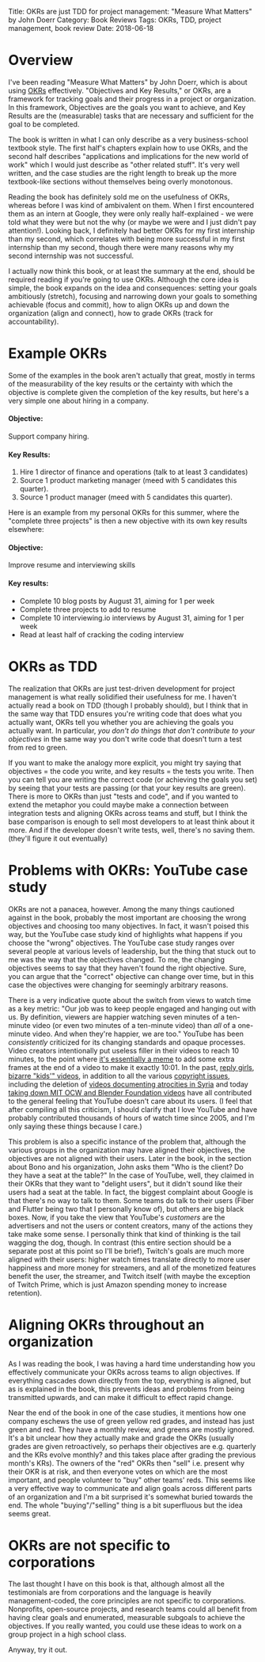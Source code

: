 Title: OKRs are just TDD for project management: "Measure What Matters" by John Doerr
Category: Book Reviews
Tags: OKRs, TDD, project management, book review
Date: 2018-06-18

# Overview

I've been reading "Measure What Matters" by John Doerr, which is about using [OKRs](https://en.wikipedia.org/wiki/OKR) effectively. "Objectives and Key Results," or OKRs, are a framework for tracking goals and their progress in a project or organization. In this framework, Objectives are the goals you want to achieve, and Key Results are the (measurable) tasks that are necessary and sufficient for the goal to be completed.

The book is written in what I can only describe as a very business-school textbook style. The first half's chapters explain how to use OKRs, and the second half describes "applications and implications for the new world of work" which I would just describe as "other related stuff". It's very well written, and the case studies are the right length to break up the more textbook-like sections without themselves being overly monotonous.

Reading the book has definitely sold me on the usefulness of OKRs, whereas before I was kind of ambivalent on them. When I first encountered them as an intern at Google, they were only really half-explained - we were told what they were but not the why (or maybe we were and I just didn't pay attention!). Looking back, I definitely had better OKRs for my first internship than my second, which correlates with being more successful in my first internship than my second, though there were many reasons why my second internship was not successful.

I actually now think this book, or at least the summary at the end, should be required reading if you're going to use OKRs. Although the core idea is simple, the book expands on the idea and consequences: setting your goals ambitiously (stretch), focusing and narrowing down your goals to something achievable (focus and commit), how to align OKRs up and down the organization (align and connect), how to grade OKRs (track for accountability).

# Example OKRs

Some of the examples in the book aren't actually that great, mostly in terms of the measurability of the key results or the certainty with which the objective is complete given the completion of the key results, but here's a very simple one about hiring in a company.

#### Objective:

Support company hiring.

#### Key Results:

1. Hire 1 director of finance and operations (talk to at least 3 candidates)
2. Source 1 product marketing manager (meed with 5 candidates this quarter).
3. Source 1 product manager (meed with 5 candidates this quarter).

Here is an example from my personal OKRs for this summer, where the "complete three projects" is then a new objective with its own key results elsewhere:

#### Objective:

Improve resume and interviewing skills

#### Key results:

* Complete 10 blog posts by August 31, aiming for 1 per week
* Complete three projects to add to resume
* Complete 10 interviewing.io interviews by August 31, aiming for 1 per week
* Read at least half of cracking the coding interview

# OKRs as TDD

The realization that OKRs are just test-driven development for project management is what really solidified their usefulness for me. I haven't actually read a book on TDD (though I probably should), but I think that in the same way that TDD ensures you're writing code that does what you actually want, OKRs tell you whether you are achieving the goals you actually want. In particular, *you don't do things that don't contribute to your objectives* in the same way you don't write code that doesn't turn a test from red to green.

If you want to make the analogy more explicit, you might try saying that objectives = the code you write, and key results = the tests you write. Then you can tell you are writing the correct code (or achieving the goals you set) by seeing that your tests are passing (or that your key results are green). There is more to OKRs than just "tests and code", and if you wanted to extend the metaphor you could maybe make a connection between integration tests and aligning OKRs across teams and stuff, but I think the base comparison is enough to sell most developers to at least think about it more. And if the developer doesn't write tests, well, there's no saving them. (they'll figure it out eventually)

# Problems with OKRs: YouTube case study

OKRs are not a panacea, however. Among the many things cautioned against in the book, probably the most important are choosing the wrong objectives and choosing too many objectives. In fact, it wasn't poised this way, but the YouTube case study kind of highlights what happens if you choose the "wrong" objectives. The YouTube case study ranges over several people at various levels of leadership, but the thing that stuck out to me was the way that the objectives changed. To me, the changing objectives seems to say that they haven't found the right objective. Sure, you can argue that the "correct" objective can change over time, but in this case the objectives were changing for seemingly arbitrary reasons.

There is a very indicative quote about the switch from views to watch time as a key metric: "Our job was to keep people engaged and hanging out with us. By definition, viewers are happier watching seven minutes of a ten-minute video (or even two minutes of a ten-minute video) than *all* of a one-minute video. And when they're happier, we are too." YouTube has been *consistently* criticized for its changing standards and opaque processes. Video creators intentionally put useless filler in their videos to reach 10 minutes, to the point where [it's essentially a meme](https://www.urbandictionary.com/define.php?term=10%20minute%20ad%20revenue) to add some extra frames at the end of a video to make it exactly 10:01. In the past, [reply girls](https://en.wikipedia.org/wiki/Reply_girl), [bizarre "kids'" videos](https://en.wikipedia.org/wiki/Elsagate), in addition to all the various [copyright issues](https://en.wikipedia.org/wiki/YouTube_copyright_issues), including the deletion of [videos documenting atrocities in Syria](https://www.nytimes.com/2017/08/22/world/middleeast/syria-youtube-videos-isis.html) and today [taking down MIT OCW and Blender Foundation videos](https://www.dailydot.com/debug/youtube-mit-opencourseware-blender-foundation-blocked/) have all contributed to the general feeling that YouTube doesn't care about its users. (I feel that after compiling all this criticism, I should clarify that I love YouTube and have probably contributed thousands of hours of watch time since 2005, and I'm only saying these things because I care.)

This problem is also a specific instance of the problem that, although the various groups in the organization may have aligned their objectives, the objectives are not aligned with their users. Later in the book, in the section about Bono and his organization, John asks them "Who is the client? Do they have a seat at the table?" In the case of YouTube, well, they claimed in their OKRs that they want to "delight users", but it didn't sound like their users had a seat at the table. In fact, the biggest complaint about Google is that there's no way to talk to them. Some teams do talk to their users (Fiber and Flutter being two that I personally know of), but others are big black boxes. Now, if you take the view that YouTube's *customers* are the advertisers and not the users or content creators, many of the actions they take make some sense. I personally think that kind of thinking is the tail wagging the dog, though. In contrast (this entire section should be a separate post at this point so I'll be brief), Twitch's goals are much more aligned with their users: higher watch times translate directly to more user happiness and more money for streamers, and all of the monetized features benefit the user, the streamer, and Twitch itself (with maybe the exception of Twitch Prime, which is just Amazon spending money to increase retention).

# Aligning OKRs throughout an organization

As I was reading the book, I was having a hard time understanding how you effectively communicate your OKRs across teams to align objectives. If everything cascades down directly from the top, everything is aligned, but as is explained in the book, this prevents ideas and problems from being transmitted upwards, and can make it difficult to effect rapid change.

Near the end of the book in one of the case studies, it mentions how one company eschews the use of green yellow red grades, and instead has just green and red. They have a monthly review, and greens are mostly ignored. It's a bit unclear how they actually make and grade the OKRs (usually grades are given retroactively, so perhaps their objectives are e.g. quarterly and the KRs evolve monthly? and this takes place after grading the previous month's KRs). The owners of the "red" OKRs then "sell" i.e. present why their OKR is at risk, and then everyone votes on which are the most important, and people volunteer to "buy" other teams' reds. This seems like a very effective way to communicate and align goals across different parts of an organization and I'm a bit surprised it's somewhat buried towards the end. The whole "buying"/"selling" thing is a bit superfluous but the idea seems great.

# OKRs are not specific to corporations

The last thought I have on this book is that, although almost all the testimonials are from corporations and the language is heavily management-coded, the core principles are not specific to corporations. Nonprofits, open-source projects, and research teams could all benefit from having clear goals and enumerated, measurable subgoals to achieve the objectives. If you really wanted, you could use these ideas to work on a group project in a high school class.

Anyway, try it out.
